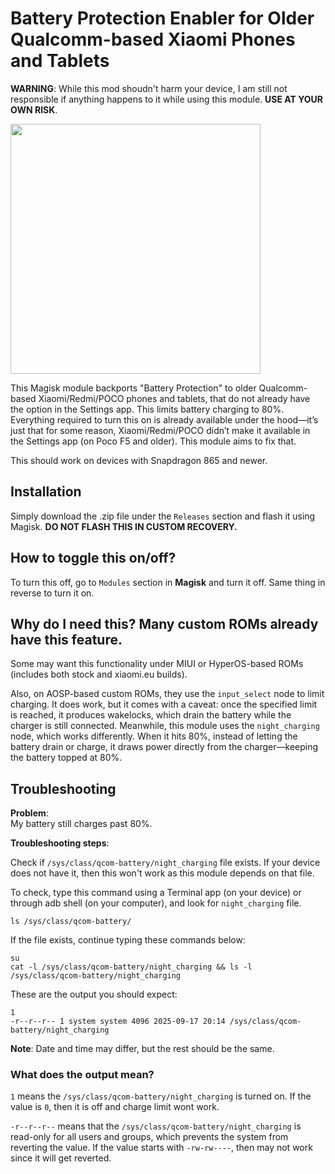 # Battery Protection Enabler for Older Qualcomm-based Xiaomi Phones and Tablets

**WARNING**: While this mod shoudn't harm your device, I am still not responsible if anything happens to it while using this module. **USE AT YOUR OWN RISK**.

<img src="https://github.com/manleyevangelista/xiaomi_qcom_batteryprotectionenabler/blob/main/images/BatteryProtectionSettings.jpg" style="width:400px;">

This Magisk module backports "Battery Protection" to older Qualcomm-based Xiaomi/Redmi/POCO phones and tablets, that do not already have the option in the Settings app. This limits battery charging to 80%. Everything required to turn this on is already available under the hood—it’s just that for some reason, Xiaomi/Redmi/POCO didn’t make it available in the Settings app (on Poco F5 and older). This module aims to fix that.

This should work on devices with Snapdragon 865 and newer.

## Installation
Simply download the .zip file under the `Releases` section and flash it using Magisk. **DO NOT FLASH THIS IN CUSTOM RECOVERY.**

## How to toggle this on/off?
To turn this off, go to `Modules` section in **Magisk** and turn it off. Same thing in reverse to turn it on.

## Why do I need this? Many custom ROMs already have this feature.
Some may want this functionality under MIUI or HyperOS-based ROMs (includes both stock and xiaomi.eu builds).

Also, on AOSP-based custom ROMs, they use the `input_select` node to limit charging. It does work, but it comes with a caveat: once the specified limit is reached, it produces wakelocks, which drain the battery while the charger is still connected.  Meanwhile, this module uses the `night_charging` node, which works differently. When it hits 80%, instead of letting the battery drain or charge, it draws power directly from the charger—keeping the battery topped at 80%. 

## Troubleshooting
**Problem**:  
My battery still charges past 80%.

**Troubleshooting steps**:

Check if `/sys/class/qcom-battery/night_charging` file exists. If your device does not have it, then this won't work as this module depends on that file. 

To check, type this command using a Terminal app (on your device) or through adb shell (on your computer), and look for `night_charging` file.

```
ls /sys/class/qcom-battery/
```

If the file exists, continue typing these commands below:

```
su
cat -l /sys/class/qcom-battery/night_charging && ls -l /sys/class/qcom-battery/night_charging
```


These are the output you should expect:
```
1
-r--r--r-- 1 system system 4096 2025-09-17 20:14 /sys/class/qcom-battery/night_charging
```

**Note**: Date and time may differ, but the rest should be the same.

### What does the output mean?

`1` means the `/sys/class/qcom-battery/night_charging` is turned on. If the value is `0`, then it is off and charge limit wont work.

`-r--r--r--` means that the `/sys/class/qcom-battery/night_charging` is read-only for all users and groups, which prevents the system from reverting the value. If the value starts with `-rw-rw----`, then may not work since it will get reverted.

